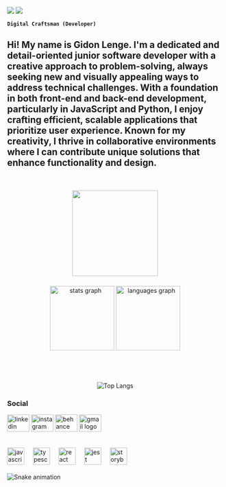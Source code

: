 ![](https://github.com/Codedecblackmoon/Codedecblackmoon/blob/main/Frame%202.png)
![](https://komarev.com/ghpvc/?username=Codedecblackmoon&style=for-the-badge&color=brightgreen)

**`Digital Craftsman (Developer)`**

Hi! My name is Gidon Lenge. I'm a dedicated and detail-oriented junior software developer with a creative approach to problem-solving, always seeking new and visually appealing ways to address technical challenges. With a foundation in both front-end and back-end development, particularly in JavaScript and Python, I enjoy crafting efficient, scalable applications that prioritize user experience. Known for my creativity, I thrive in collaborative environments where I can contribute unique solutions that enhance functionality and design.
---

<br/>
<br/>

<div align="center">
  <img height="200" src="https://media3.giphy.com/media/v1.Y2lkPTc5MGI3NjExMDQwdGg0a2gxc3Z3NG1hYm56dGswcWo5cXBhdTkycTlwcDQyeXJ6NiZlcD12MV9pbnRlcm5hbF9naWZfYnlfaWQmY3Q9Zw/L1R1tvI9svkIWwpVYr/giphy.gif"  />
</div>

###

<div align="center">
  <img src="https://github-readme-stats.vercel.app/api?username=Codedecblackmoon&hide_title=false&hide_rank=false&show_icons=true&include_all_commits=true&count_private=true&disable_animations=false&theme=dracula&locale=en&hide_border=false&order=1" height="150" alt="stats graph"  />
  <img src="https://github-readme-stats.vercel.app/api/top-langs?username=Codedecblackmoon&locale=en&hide_title=false&layout=compact&card_width=320&langs_count=5&theme=dracula&hide_border=false&order=2" height="150" alt="languages graph"  />
</div>

###

<br/>
<br/>

<div align="center">
  
  ![Top Langs](https://github-readme-stats.vercel.app/api/top-langs/?username=Codedecblackmoon&hide=php&theme=dark)
</div>


### Social 

<div align="left">
  <img src="https://raw.githubusercontent.com/maurodesouza/profile-readme-generator/master/src/assets/icons/social/linkedin/default.svg" width="52" height="40" alt="linkedin logo"  />
  <img src="https://raw.githubusercontent.com/maurodesouza/profile-readme-generator/master/src/assets/icons/social/instagram/default.svg" width="52" height="40" alt="instagram logo"  />
  <img src="https://raw.githubusercontent.com/maurodesouza/profile-readme-generator/master/src/assets/icons/social/behance/default.svg" width="52" height="40" alt="behance logo"  />
  <img src="https://raw.githubusercontent.com/maurodesouza/profile-readme-generator/master/src/assets/icons/social/gmail/default.svg" width="52" height="40" alt="gmail logo"  />
</div>

<br/>
<br/>

<div align="left">
  <img src="https://cdn.jsdelivr.net/gh/devicons/devicon/icons/javascript/javascript-original.svg" height="40" alt="javascript logo"  />
  <img width="12" />
  <img src="https://cdn.jsdelivr.net/gh/devicons/devicon/icons/typescript/typescript-original.svg" height="40" alt="typescript logo"  />
  <img width="12" />
  <img src="https://cdn.jsdelivr.net/gh/devicons/devicon/icons/react/react-original.svg" height="40" alt="react logo"  />
  <img width="12" />
  <img src="https://cdn.jsdelivr.net/gh/devicons/devicon/icons/jest/jest-plain.svg" height="40" alt="jest logo"  />
  <img width="12" />
  <img src="https://cdn.jsdelivr.net/gh/devicons/devicon/icons/storybook/storybook-original.svg" height="40" alt="storybook logo"  />
</div>

<br/>

<img src="https://raw.githubusercontent.com/Codedecblackmoon/Codedecblackmoon/output/snake.svg" alt="Snake animation" />


